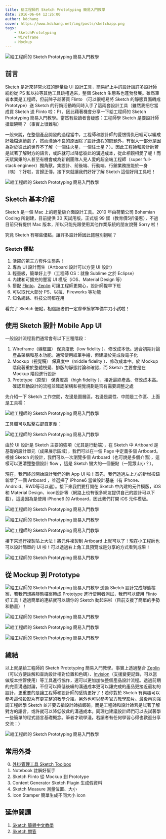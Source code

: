 ```yaml
---
title: 給工程師的 Sketch Prototyping 簡易入門教學 
date: 2016-06-04 12:26:00
author: kdchang
cover: https://www.kdchang.net/img/posts/sketchapp.png
tags:
    - SketchPrototyping
    - Wireframe
    - Mockup
---
```


![給工程師的 Sketch Prototyping 簡易入門教學](/img/posts/sketchapp.png)

## 前言
[Sketch](http://www.sketchapp.com/) 是近來非常火紅的輕量級 UI 設計工具，簡易好上手的設計讓許多設計師紛紛從 PS 和以拉等其他工具跳槽過來，整個 Sketch 生態系也蓬勃發展。雖然筆者本業是工程師，但前陣子趁著買 Flinto （可以很輕易將 Sketch 的靜態頁面轉成 Prototype）送 Sketch 的行銷活動時同時入手了這兩套設計工具（雖然我把它當成買 Sketch 送 Flinto 啦：P），因此藉著機會分享一下給工程師的 Sketch Prototyping 簡易入門教學。當然有些讀者會疑惑：工程師學 Sketch 是要設計師搶飯碗嗎？（事實上很難啦）

一般來說，在整個產品開發的過程當中，工程師和設計師的愛恨情仇已經可以編成好幾檔連續劇了，然而溝通不良的原因除了設計流程的問題外，有很大一部分是因為對於彼此的世界不了解（一個住火星，一個住土星？）。因此工程師和設計師若是試著了解對方的語言，或許就可以降低彼此的溝通成本，從此相親相愛了呢！而天賦異秉的人甚至有機會成為新創團隊人見人愛的超全端工程師（super full-stack 
engineer）獨角獸，集設計、前後端、行動端、行銷業務技能於一身（咦）？好啦，言歸正傳，接下來就讓我們好好了解 Sketch 這個好用工具吧！

![給工程師的 Sketch Prototyping 簡易入門教學](/img/posts/sketch-ui-kit.png)

## Sketch 基本介紹
Sketch 是一個 Mac 上的輕量級介面設計工具。2010 年由荷蘭公司 Bohemian Coding 所創建，目前提供 30 天試用版，正式版 99 鎂（教育價5折優惠），不過目前只有提供 Mac 版本，所以只能先跟使用其他作業系統的朋友說聲 Sorry 啦！

究竟 Sketch 有哪些優點，讓許多設計師因此琵琶別抱呢？
### Sketch 優點
1. 活躍的第三方套件生態系！
2. 專為 UI 設計而生（Artboard 設計可以方便 UI 設計） 
3. 輕量級，簡單好上手（工程師 OS：就像 Sublime 之於 Eclipse）
4. 內建和可擴充的豐富 UI 模版（iOS、Material Design 等）
5. 搭配 [Flinto](https://www.flinto.com/)、[Zeplin](https://zeplin.io/) 可讓工程師更開心，設計師提早下班
6. 可以取代大部分 PS、以拉、Fireworks 等功能
7. 知名網路、科技公司都在用

看完了 Sketch 優點，相信讀者們一定摩拳擦掌準備牛刀小試啦！

## 使用 Sketch 設計 Mobile App UI
一般設計流程我們通常會有以下三種階段：
1. Wireframe（線框圖）
保真度低（low fidelity ）、修改成本低。適合初期討論產品架構和基本功能。通常使用紙筆手繪，但建議於完成後電子化
2. Mockup（視覺稿）
保真度中（middle fidelity ）、修改成本中。於 Mockup 階段著重於整體視覺、排版的靜態討論和確認，而 Sketch 主要會是在 Mockup 階段進行設計
3. Prototype（原型）
保真度高（high fidelity ），接近最終產品、修改成本高。確認互動設計的流程並確認架構和視覺規劃是否有需要調整之處

先介紹一下 Sketch 工作空間，左邊是圖層區，右邊是屬性、中間是工作區、上面是工具欄：

![給工程師的 Sketch Prototyping 簡易入門教學](/img/posts/sketch-0.png)

工具欄可以點擊右鍵自定義：

![給工程師的 Sketch Prototyping 簡易入門教學](/img/posts/sketch-0-1.png)


由於 UI 設計是 Sketch 主要的強項（尤其是行動端），在 Sketch 中 Artboard 是基礎的設計單元（成果展示區域），我們可以在一個 Page 中定義多個 Artboard。根據 Sketch 的設計，我們可以一次瀏覽多個 Artboard（也可說是多個介面），這樣可以更清楚整個設計 flow ，這是 Sketch 蠻大的一個優點（一覽眾山小？）。

現在，我們終於開始設計我們的新 App UI 啦！首先，我們透過左上方的新增按鈕新增了一個 Artboard ，並選擇了 iPhone6 當做設計基底（有 iPhone、Android、RWD等可以選）。接下來我們要打開在 Sketch 中內建的元件模版，iOS 和 Material Design、icon設計等（網路上也有很多網友提供自己的設計可以下載），這邊因為是使用 iPhone6 的 Artboard，因此我們打開 iOS 元件模版。

![給工程師的 Sketch Prototyping 簡易入門教學](/img/posts/sketch-7.png)

![給工程師的 Sketch Prototyping 簡易入門教學](/img/posts/sketch-1.png)

![給工程師的 Sketch Prototyping 簡易入門教學](/img/posts/sketch-2.png)

接下來進行複製貼上大法！將元件複製到 Artboard 上就可以了！現在小工程師也可以設計簡單的 UI 啦！可以透過右上角工具預覽或是分享的方式看到成果！

![給工程師的 Sketch Prototyping 簡易入門教學](/img/posts/sketch-4.png)

## 從 Mockup 到 Prototype
![給工程師的 Sketch Prototyping 簡易入門教學](/img/posts/sketch-flinto.png)
透過 Sketch 設計完成靜態檔案，若我們想將靜態檔案轉成 Prototype 進行使用者測試，我們可以使用 Flinto 好工具！透過簡單的連結就可以讓你的 Sketch 動起來啦（目前支援了簡單的手勢和動畫）！

![給工程師的 Sketch Prototyping 簡易入門教學](/img/posts/flinto-3.png)

![給工程師的 Sketch Prototyping 簡易入門教學](/img/posts/flinto-4.png)

![給工程師的 Sketch Prototyping 簡易入門教學](/img/posts/flinto-5.png)

## 總結
以上就是給工程師的 Sketch Prototyping 簡易入門教學。事實上透過整合 [Zeplin](https://zeplin.io/)（可以方便註解和查詢設計相對位置和色碼）、[Invision](https://www.invisionapp.com/)（支援變更記錄，可以當做版本控管使用）等工具進行協作，還可以更加加快整個產品設計流程。透過前期的完善溝通討論，不但可以降低後續的溝通成本更可以讓完成的產品更接近最初的設計，更重要的是讓工程師和設計師的感情更好了！若你對於 Sketch 有興趣可以[參考這份投影片](http://slides.com/kd-chang/sketch-prototyping-for-engineer)有更完整的教學介紹。另外也可以參考[官方教學影片](http://www.sketchapp.com/learn/)。最後再次強調工程師學 Sketch 並非要去搶設計師搶飯碗。而是工程師和設計師若是試著了解對方的語言，或許就可以降低彼此的溝通成本。同理也建議設計師們可以去試著學一些簡單的程式語言基礎概念。筆者才疏學淺，若讀者有任何學習心得也歡迎分享交流：）

![給工程師的 Sketch Prototyping 簡易入門教學](/img/posts/sketch-5.png)

## 常用外掛
0. [外掛管理工具 Sketch Toolbox](http://sketchtoolbox.com/)
1. Notebook 註解好幫手
2. Sketch Flinto 從 Mockup 到 Prototype
3. Content Generator Sketch Plugin 生成假資料
4. Sketch Measure 測量位置、大小
5. Icon Stamper 簡單生成不同大小 icon

## 延伸閱讀
1. [Sketch 簡體中文教學](http://www.sketchcn.com/)
2. [Sketch 問答](http://www.sketchchina.com/)
